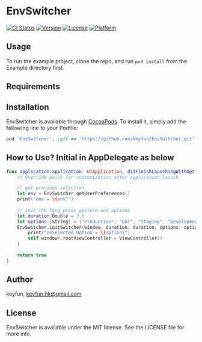 # EnvSwitcher

[![CI Status](http://img.shields.io/travis/kana_app/EnvSwitcher.svg?style=flat)](https://travis-ci.org/kana_app/EnvSwitcher)
[![Version](https://img.shields.io/cocoapods/v/EnvSwitcher.svg?style=flat)](http://cocoapods.org/pods/EnvSwitcher)
[![License](https://img.shields.io/cocoapods/l/EnvSwitcher.svg?style=flat)](http://cocoapods.org/pods/EnvSwitcher)
[![Platform](https://img.shields.io/cocoapods/p/EnvSwitcher.svg?style=flat)](http://cocoapods.org/pods/EnvSwitcher)

## Usage

To run the example project, clone the repo, and run `pod install` from the Example directory first.

## Requirements

## Installation

EnvSwitcher is available through [CocoaPods](http://cocoapods.org). To install
it, simply add the following line to your Podfile:

```ruby
pod 'EnvSwitcher', :git => 'https://github.com/keyfun/EnvSwitcher.git'
```

## How to Use? Initial in AppDelegate as below

```swift
func application(application: UIApplication, didFinishLaunchingWithOptions launchOptions: [NSObject: AnyObject]?) -> Bool {
    // Override point for customization after application launch.

    // get previous selection
    let env = EnvSwitcher.getUserPreferences()
    print("env = \(env)")
    
    // init the long press gesture and options
    let duration:Double = 3.0
    let options:[String] = ["Production", "UAT", "Staging", "Development"]
    EnvSwitcher.initSwitcher(window, duration: duration, options: options, isSave: true) { (option:String) -> Void in
        print("onSelected Option = \(option)")
        self.window?.rootViewController = ViewController()
    }
    
    return true
}
```

## Author

keyfun, keyfun.hk@gmail.com

## License

EnvSwitcher is available under the MIT license. See the LICENSE file for more info.
